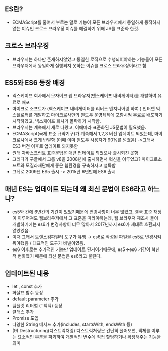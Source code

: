 ## ES란?

-   ECMAScript를 줄여서 부르는 말로 기능이 모든 브라우저에서 동일하게 동작하지않는 이슈인 크로스 브라우징 이슈를 해결하기 위해 JS를 표준화 한것.

## 크로스 브라우징

-   브라우저는 하나만 존재하지않았고 동일한 로직으로 수행되어야하는 기능들이 모든 브라우저에서 동일하게 실행되지 못하는 이슈를 크로스 브라우징이라고 함

## ES5와 ES6 등장 배경

-   넥스케이프 회사에서 모자이크 웹 브라우저(넷스케이프 내비게이터)를 개발하여 유료로 배포
-   마이크로 소프트가 (넥스케이프 내비게이터를 리버스 엔지니어링 하여 ) 인터넷 익스플로러를 개발하고 마이크로사만의 윈도우 운영체제에 포함시켜 무료로 배포하기 시작하였고, 넥스케이프 회사가 몰락하기 시작함.
-   브라우저는 계속해서 새로 나왔고, 이에따라 표준화된 JS문법이 필요했음.
-   ECMAScript(국제 표준 규약기구)가 계속해서 1,2,3 버전 업데이트 되었는데, 마이크로사에서 크게 반발함 (이때 이미 윈도우 사용자가 90%를 넘겼음) ->그래서 ES3 버전 이후로 업데이트 되지못함
-   원래 자바스크립트 표준문법은 매년 업데이트 되었으나 출시되진 못함
-   그러다가 구글에서 크롬 v8을 2008년에 출시하면서 혁신을 이루었고? 마이크로소프트와 모질라재단에게 좋은 웹환경을 구축하자고 설득함
-   그뒤로 2009년 ES5 출시 -> 2015년 6년만에 ES6 출시

## 매년 ES는 업데이트 되는데 왜 최신 문법이 ES6라고 하느냐?

-   es5와 간에 6년간의 기간이 있었기때문에 변경사항이 너무 많았고, 결국 표준 재정이 이루어져도 웹브라우저에서 그 표준을 따라야하는데, 웹 브라우저 제조사 들이 개발하기에는 es6가 변경사항이 너무 많아서 2017년까지 es6가 제대로 호환되지않았었음.
-   이때 그래서 트랜스컴파일러 도구가 유행 → es6로 작성된 파일을 es5로 변경시켜줘야했음 / 대표적인 도구가 바벨이였음.
-   es6 이후로는 추가적인 기능만 업데이트 된거이기때문에, es5→es6 기간이 혁신적 변화였기 때문에 최신 문법은 es6라고 불린다.

## 업데이트된 내용

-   let , const 추가
-   화살표 함수 등장
-   default parameter 추가
-   템플릿 리터럴 (``백틱) 등장
-   클래스 추가
-   Promise 도입
-   다양한 String 메서드 추가(includes, startsWith, endsWith 등)
-   (9) Destructuring(디스트럭쳐링)
    디스트럭쳐링은 간단히 풀어보면, 객체를 이루는 요소적인 부분을 파괴하여 개별적인 변수에 직접 할당하거나 확장해주는 기능을 의미
